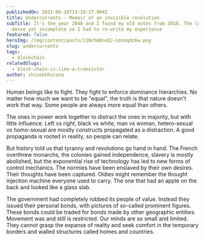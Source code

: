 ```yaml
---
publishedOn: 2021-06-28T13:28:27.904Z
title: Undercurrents - Memoir of an invisible revolution
subTitle: It's the year 2040 and I found my old notes from 2010. The logs were
  dense yet incomplete so I had to re-write my experience
featured: false
heroImg: /img/content/posts/11NchAKnoQJ-Lm1mqdzkw.png
slug: undercurrents
tags:
  - blockchain
relatedSlugs:
  - block-chain-is-like-a-transistor
author: shivekkhurana
---
```

Human beings like to fight. They fight to enforce dominance hierarchies. No matter how much we want to be "equal", the truth is that nature doesn't work that way. Some people are always more equal than others. 

The ones in power work together to distract the ones in majority, but with little influence. Left vs right, black vs white, man vs woman, hetero-sexual vs homo-sexual are mostly constructs propagated as a distraction. A good propaganda is rooted in reality, so people can relate.

But history told us that tyranny and revolutions go hand in hand. The French overthrew monarchs, the colonies gained independence, slavery is mostly abolished, but the exponential rise of technology has led to new forms of control mechanics. The normies have been enslaved by their own desires. Their thoughts have been captured. Oldies might remember the thought injection machine everyone used to carry. The one that had an apple on the back and looked like a glass slab.

The government had completely robbed its people of value. Instead they issued their personal bonds, with pictures of so-called prominent figures. These bonds could be traded for bonds made by other geographic entities. Movement was and still is restricted. Our minds are so small and limited. They cannot grasp the expanse of reality and seek comfort in the temporary borders and walled structures called homes and countries.